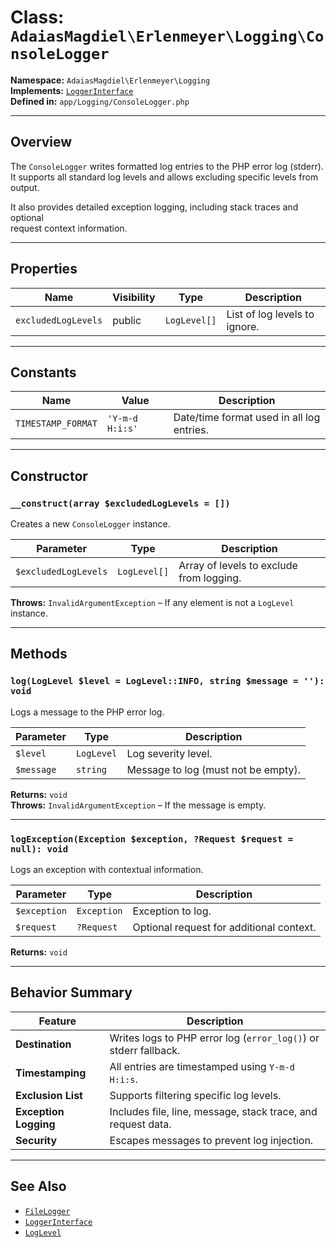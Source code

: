 # Class: `AdaiasMagdiel\Erlenmeyer\Logging\ConsoleLogger`

**Namespace:** `AdaiasMagdiel\Erlenmeyer\Logging`  
**Implements:** [`LoggerInterface`](./LoggerInterface.md)  
**Defined in:** `app/Logging/ConsoleLogger.php`

---

## Overview

The `ConsoleLogger` writes formatted log entries to the PHP error log (stderr).  
It supports all standard log levels and allows excluding specific levels from output.

It also provides detailed exception logging, including stack traces and optional  
request context information.

---

## Properties

| Name                | Visibility | Type         | Description                   |
| ------------------- | ---------- | ------------ | ----------------------------- |
| `excludedLogLevels` | public     | `LogLevel[]` | List of log levels to ignore. |

---

## Constants

| Name               | Value           | Description                               |
| ------------------ | --------------- | ----------------------------------------- |
| `TIMESTAMP_FORMAT` | `'Y-m-d H:i:s'` | Date/time format used in all log entries. |

---

## Constructor

### `__construct(array $excludedLogLevels = [])`

Creates a new `ConsoleLogger` instance.

| Parameter            | Type         | Description                              |
| -------------------- | ------------ | ---------------------------------------- |
| `$excludedLogLevels` | `LogLevel[]` | Array of levels to exclude from logging. |

**Throws:** `InvalidArgumentException` – If any element is not a `LogLevel` instance.

---

## Methods

### `log(LogLevel $level = LogLevel::INFO, string $message = ''): void`

Logs a message to the PHP error log.

| Parameter  | Type       | Description                         |
| ---------- | ---------- | ----------------------------------- |
| `$level`   | `LogLevel` | Log severity level.                 |
| `$message` | `string`   | Message to log (must not be empty). |

**Returns:** `void`  
**Throws:** `InvalidArgumentException` – If the message is empty.

---

### `logException(Exception $exception, ?Request $request = null): void`

Logs an exception with contextual information.

| Parameter    | Type        | Description                              |
| ------------ | ----------- | ---------------------------------------- |
| `$exception` | `Exception` | Exception to log.                        |
| `$request`   | `?Request`  | Optional request for additional context. |

**Returns:** `void`

---

## Behavior Summary

| Feature               | Description                                                      |
| --------------------- | ---------------------------------------------------------------- |
| **Destination**       | Writes logs to PHP error log (`error_log()`) or stderr fallback. |
| **Timestamping**      | All entries are timestamped using `Y-m-d H:i:s`.                 |
| **Exclusion List**    | Supports filtering specific log levels.                          |
| **Exception Logging** | Includes file, line, message, stack trace, and request data.     |
| **Security**          | Escapes messages to prevent log injection.                       |

---

## See Also

- [`FileLogger`](./FileLogger.md)
- [`LoggerInterface`](./LoggerInterface.md)
- [`LogLevel`](./LogLevel.md)
